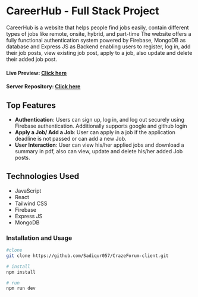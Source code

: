 # CareerHub - Full Stack Project

CareerHub is a website that helps people find jobs easily, contain different types of jobs like remote, onsite, hybrid, and part-time The website offers a fully functional authentication system powered by Firebase, MongoDB as database and Express JS as Backend enabling users to register, log in, add their job posts, view existing job post, apply to a job, also update and delete their added job post.

#### Live Preview: [Click here](https://hub-career.web.app)
#### Server Repository: [Click here](https://github.com/Sadiqur057/CareerHub-server)

## Top Features

- **Authentication**: Users can sign up, log in, and log out securely using Firebase authentication. Additionally supports google and github login
- **Apply a Job/ Add a Job**: User can apply in a job if the application deadline is not passed or can add a new Job.
- **User Interaction**: User can view his/her applied jobs and download a summary in pdf, also can view, update and delete his/her added Job posts.


## Technologies Used

 - JavaScript
 - React
 - Tailwind CSS
 - Firebase
 - Express JS
 - MongoDB


### Installation and Usage

```bash
#clone
git clone https://github.com/Sadiqur057/CrazeForum-client.git

# install
npm install

# run
npm run dev
